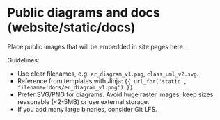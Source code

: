 # Public diagrams and docs (website/static/docs)

Place public images that will be embedded in site pages here.

Guidelines:
- Use clear filenames, e.g. `er_diagram_v1.png`, `class_uml_v2.svg`.
- Reference from templates with Jinja:
  `{{ url_for('static', filename='docs/er_diagram_v1.png') }}`
- Prefer SVG/PNG for diagrams. Avoid huge raster images; keep sizes reasonable (<2-5MB) or use external storage.
- If you add many large binaries, consider Git LFS.

